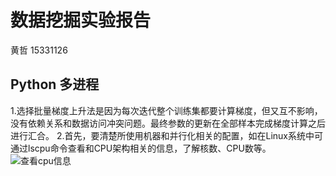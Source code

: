 # 数据挖掘实验报告
黄哲 15331126

## Python 多进程
1.选择批量梯度上升法是因为每次迭代整个训练集都要计算梯度，但又互不影响，没有依赖关系和数据访问冲突问题。最终参数的更新在全部样本完成梯度计算之后进行汇合。
2.首先，要清楚所使用机器和并行化相关的配置，如在Linux系统中可通过lscpu命令查看和CPU架构相关的信息，了解核数、CPU数等。
![查看cpu信息](../imgs/dataMining1.png)
```

```
